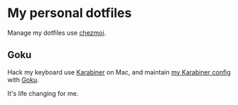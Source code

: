 # My personal dotfiles

Manage my dotfiles use [chezmoi](https://github.com/twpayne/chezmoi).

## Goku

Hack my keyboard use [Karabiner](https://github.com/pqrs-org/Karabiner-Elements) on Mac, and maintain [my Karabiner config](./dot_config/karabiner.edn) with [Goku](https://github.com/yqrashawn/GokuRakuJoudo).

It's life changing for me.
